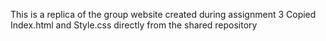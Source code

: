 This is a replica of the group website created during assignment 3 
Copied Index.html and Style.css directly from the shared repository 

